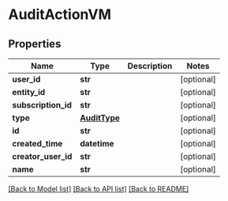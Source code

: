 # AuditActionVM


## Properties
Name | Type | Description | Notes
------------ | ------------- | ------------- | -------------
**user_id** | **str** |  | [optional] 
**entity_id** | **str** |  | [optional] 
**subscription_id** | **str** |  | [optional] 
**type** | [**AuditType**](AuditType.md) |  | [optional] 
**id** | **str** |  | [optional] 
**created_time** | **datetime** |  | [optional] 
**creator_user_id** | **str** |  | [optional] 
**name** | **str** |  | [optional] 

[[Back to Model list]](../README.md#documentation-for-models) [[Back to API list]](../README.md#documentation-for-api-endpoints) [[Back to README]](../README.md)


